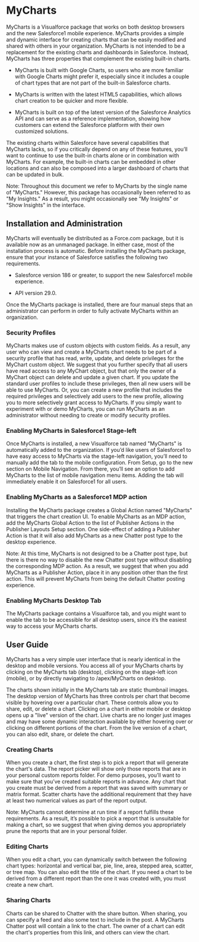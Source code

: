 # MyCharts 

MyCharts is a Visualforce package that works on both desktop browsers
and the new Salesforce1 mobile experience. MyCharts provides a simple
and dynamic interface for creating charts that can be easily modified
and shared with others in your organization. MyCharts is not intended
to be a replacement for the existing charts and dashboards in
Salesforce. Instead, MyCharts has three properties that complement the
existing built-in charts.


* MyCharts is built with Google Charts, so users who are more familiar
  with Google Charts might prefer it, especially since it includes a
  couple of chart types that are not part of the built-in Salesforce
  charts.

* MyCharts is written with the latest HTML5 capabilities, which allows
  chart creation to be quicker and more flexible.  

* MyCharts is built on top of the latest version of the Salesforce
  Analytics API and can serve as a reference implementation, showing
  how customers can extend the Salesforce platform with their own
  customized solutions.

The existing charts within Salesforce have several capabilities that
MyCharts lacks, so if you critically depend on any of these features,
you’ll want to continue to use the built-in charts alone or in
combination with MyCharts. For example, the built-in charts can be
embedded in other locations and can also be composed into a larger
dashboard of charts that can be updated in bulk.

Note: Throughout this document we refer to MyCharts by the single name
of "MyCharts." However, this package has occasionally been referred to
as "My Insights." As a result, you might occasionally see "My
Insights" or "Show Insights" in the interface.

## Installation and Administration

MyCharts will eventually be distributed as a Force.com package, but it
is available now as an unmanaged package. In either case, most of the
installation process is automatic. Before installing the MyCharts
package, ensure that your instance of Salesforce satisfies the
following two requirements.

* Salesforce version 186 or greater, to support the new Salesforce1
  mobile experience.

* API version 29.0.

Once the MyCharts package is installed, there are four manual steps
that an administrator can perform in order to fully activate MyCharts
within an organization.

### Security Profiles

MyCharts makes use of custom objects with custom fields. As a result,
any user who can view and create a MyCharts chart needs to be part of
a security profile that has read, write, update, and delete privileges
for the MyChart custom object. We suggest that you further specify
that all users have read access to any MyChart object, but that only
the owner of a MyChart object can delete and update a given chart. If
you update the standard user profiles to include these privileges,
then all new users will be able to use MyCharts. Or, you can create a
new profile that includes the required privileges and selectively add
users to the new profile, allowing you to more selectively grant
access to MyCharts. If you simply want to experiment with or demo
MyCharts, you can run MyCharts as an administrator without needing to
create or modify security profiles.

### Enabling MyCharts in Salesforce1 Stage-left

Once MyCharts is installed, a new Visualforce tab named "MyCharts" is
automatically added to the organization. If you’d like users of
Salesforce1 to have easy access to MyCharts via the stage-left
navigation, you’ll need to manually add the tab to the mobile
configuration. From Setup, go to the new section on Mobile
Navigation. From there, you’ll see an option to add MyCharts to the
list of mobile navigation menu items. Adding the tab will immediately
enable it on Salesforce1 for all users.

### Enabling MyCharts as a Salesforce1 MDP action

Installing the MyCharts package creates a Global Action named
"MyCharts" that triggers the chart creation UI. To enable MyCharts as
an MDP action, add the MyCharts Global Action to the list of Publisher
Actions in the Publisher Layouts Setup section. One side-effect of
adding a Publisher Action is that it will also add MyCharts as a new
Chatter post type to the desktop experience.

Note: At this time, MyCharts is not designed to be a Chatter post
type, but there is there no way to disable the new Chatter post type
without disabling the corresponding MDP action. As a result, we
suggest that when you add MyCharts as a Publisher Action, place it in
any position other than the first action. This will prevent MyCharts
from being the default Chatter posting experience.

### Enabling MyCharts Desktop Tab

The MyCharts package contains a Visualforce tab, and you might want to
enable the tab to be accessible for all desktop users, since it’s the
easiest way to access your MyCharts charts.

## User Guide

MyCharts has a very simple user interface that is nearly identical in
the desktop and mobile versions. You access all of your MyCharts
charts by clicking on the MyCharts tab (desktop), clicking on the
stage-left icon (mobile), or by directly navigating to /apex/MyCharts
on desktop.

The charts shown initially in the MyCharts tab are static thumbnail
images. The desktop version of MyCharts has three controls per chart
that become visible by hovering over a particular chart. These
controls allow you to share, edit, or delete a chart. Clicking on a
chart in either mobile or desktop opens up a "live" version of the
chart. Live charts are no longer just images and may have some dynamic
interaction available by either hovering over or clicking on different
portions of the chart. From the live version of a chart, you can also
edit, share, or delete the chart.

### Creating Charts

When you create a chart, the first step is to pick a report that will
generate the chart's data. The report picker will show only those
reports that are in your personal custom reports folder. For demo
purposes, you’ll want to make sure that you’ve created suitable
reports in advance. Any chart that you create must be derived from a
report that was saved with summary or matrix format. Scatter charts
have the additional requirement that they have at least two numerical
values as part of the report output.

Note: MyCharts cannot determine at run time if a report fulfills these
requirements. As a result, it’s possible to pick a report that is
unsuitable for making a chart, so we suggest that when giving demos
you appropriately prune the reports that are in your personal folder.

### Editing Charts

When you edit a chart, you can dynamically switch between the
following chart types: horizontal and vertical bar, pie, line, area,
stepped area, scatter, or tree map. You can also edit the title of the
chart. If you need a chart to be derived from a different report than
the one it was created with, you must create a new chart.

### Sharing Charts

Charts can be shared to Chatter with the share button. When sharing,
you can specify a feed and also some text to include in the post. A
MyCharts Chatter post will contain a link to the chart. The owner of a
chart can edit the chart's properties from this link, and others can
view the chart.

